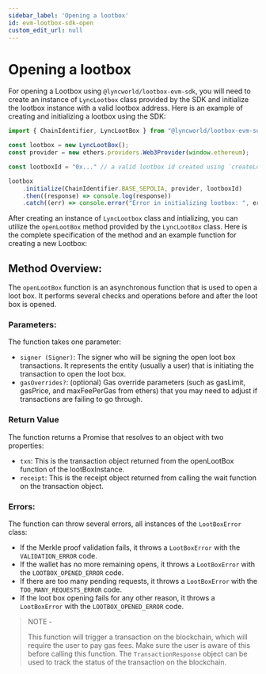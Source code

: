```yaml
---
sidebar_label: 'Opening a lootbox'
id: evm-lootbox-sdk-open
custom_edit_url: null
---
```


# Opening a lootbox

For opening a Lootbox using ```@lyncworld/lootbox-evm-sdk```, you will need to create an instance of ```LyncLootbox``` class provided by the SDK and initialize the lootbox instance with a valid lootbox address. Here is an example of creating and initializing a lootbox using the SDK:

```typescript
import { ChainIdentifier, LyncLootBox } from "@lyncworld/lootbox-evm-sdk";

const lootbox = new LyncLootBox();
const provider = new ethers.providers.Web3Provider(window.ethereum);

const lootboxId = "0x..." // a valid lootbox id created using `createLootBox` method

lootbox
	.initialize(ChainIdentifier.BASE_SEPOLIA, provider, lootboxId)
	.then((response) => console.log(response))
	.catch((err) => console.error("Error in initializing lootbox: ", err));
```

After creating an instance of ```LyncLootbox``` class and intializing, you can utilize the ```openLootBox``` method provided by the ```LyncLootBox``` class. Here is the complete specification of the method and an example function for creating a new Lootbox:

## Method Overview:
The ```openLootBox``` function is an asynchronous function that is used to open a loot box. It performs several checks and operations before and after the loot box is opened.

### Parameters:
The function takes one parameter:

* ```signer (Signer)```: The signer who will be signing the open loot box transactions. It represents the entity (usually a user) that is initiating the transaction to open the loot box.
* ```gasOverrides?```: (optional) Gas override parameters (such as gasLimit, gasPrice, and maxFeePerGas from ethers) that you may need to adjust if transactions are failing to go through.

### Return Value
The function returns a Promise that resolves to an object with two properties:

* ```txn```: This is the transaction object returned from the openLootBox function of the lootBoxInstance.
* ```receipt```: This is the receipt object returned from calling the wait function on the transaction object.

### Errors:
The function can throw several errors, all instances of the ```LootBoxError``` class:

* If the Merkle proof validation fails, it throws a ```LootBoxError``` with the ```VALIDATION_ERROR``` code.
* If the wallet has no more remaining opens, it throws a ```LootBoxError``` with the ```LOOTBOX_OPENED_ERROR``` code.
* If there are too many pending requests, it throws a ```LootBoxError``` with the ```TOO_MANY_REQUESTS_ERROR``` code.
* If the loot box opening fails for any other reason, it throws a ```LootBoxError``` with the ```LOOTBOX_OPENED_ERROR``` code.

> NOTE -
>
> This function will trigger a transaction on the blockchain, which will require the user to pay gas fees. Make sure the user is aware of this before calling this function. The ```TransactionResponse``` object can be used to track the status of the transaction on the blockchain.